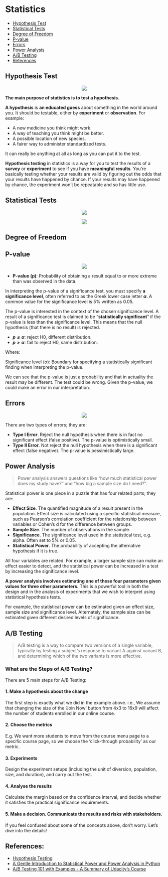 # Statistics

- [Hypothesis Test](#Hypothesis-Test)
- [Statistical Tests](#Statistical-Tests)
- [Degree of Freedom](#Degree-of-Freedom)
- [P-value](#P-value)
- [Errors](#Errors)
- [Power Analysis](#Power-Analysis)
- [A/B Testing](#A/B-Testing)
- [References](#References)

## Hypothesis Test

<p align="center">
<img src='https://github.com/Ewen2015/DataScienceNotes/blob/master/stat/Harmonia_Macrocosmica.jpeg'>
</p>

**The main purpose of statistics is to test a hypothesis.**

**A hypothesis** is **an educated guess** about something in the world around you. It should be testable, either by **experiment** or **observation**. For example:

- A new medicine you think might work.
- A way of teaching you think might be better.
- A possible location of new species.
- A fairer way to administer standardized tests.

It can really be anything at all as long as you can put it to the test.

**Hypothesis testing** in statistics is a way for you to test the results of a **survey** or **experiment** to see if you have **meaningful results**. You’re basically testing whether your results are valid by figuring out the odds that your results have happened by chance. If your results may have happened by chance, the experiment won’t be repeatable and so has little use.

## Statistical Tests

<p align="center">
<img src='https://github.com/Ewen2015/DataScienceNotes/blob/master/stat/statistical_tests.jpg'>
</p>

<p align="center">
<img src='https://github.com/Ewen2015/DataScienceNotes/blob/master/stat/xMeanComparisonTable.jpg.pagespeed.ic.ANRLAM5qed.jpg'>
</p>

## Degree of Freedom

## P-value

<p align="center">
<img src='https://github.com/Ewen2015/DataScienceNotes/blob/master/stat/p-value.jpeg'>
</p>

- **P-value (p)**: Probability of obtaining a result equal to or more extreme than was observed in the data.

In interpreting the p-value of a significance test, you must specify **a significance level**, often referred to as the Greek lower case letter **$\alpha$**. A common value for the significance level is 5% written as 0.05.

The p-value is interested in the context of the chosen significance level. A result of a significance test is claimed to be “**statistically significant**” if the p-value is less than the significance level. This means that the null hypothesis (that there is no result) is rejected.

- **$p \le \alpha$**: reject H0, different distribution.
- **$p > \alpha$**: fail to reject H0, same distribution.

Where:

Significance level ($\alpha$): Boundary for specifying a statistically significant finding when interpreting the p-value.

We can see that the p-value is just a probability and that in actuality the result may be different. The test could be wrong. Given the p-value, we could make an error in our interpretation.

## Errors

<p align="center">
<img src='https://github.com/Ewen2015/DataScienceNotes/blob/master/stat/errors.png'>
</p>

There are two types of errors; they are:

- **Type I Error**. Reject the null hypothesis when there is in fact no significant effect (false positive). The p-value is optimistically small.
- **Type II Error**. Not reject the null hypothesis when there is a significant effect (false negative). The p-value is pessimistically large.

## Power Analysis

> Power analysis answers questions like “how much statistical power does my study have?” and “how big a sample size do I need?”.

Statistical power is one piece in a puzzle that has four related parts; they are:

- **Effect Size**. The quantified magnitude of a result present in the population. Effect size is calculated using a specific statistical measure, such as Pearson’s correlation coefficient for the relationship between variables or Cohen’s d for the difference between groups.
- **Sample Size**. The number of observations in the sample.
- **Significance**. The significance level used in the statistical test, e.g. alpha. Often set to 5% or 0.05.
- **Statistical Power**. The probability of accepting the alternative hypothesis if it is true.

All four variables are related. For example, a larger sample size can make an effect easier to detect, and the statistical power can be increased in a test by increasing the significance level.

**A power analysis involves estimating one of these four parameters given values for three other parameters.** This is a powerful tool in both the design and in the analysis of experiments that we wish to interpret using statistical hypothesis tests.

For example, the statistical power can be estimated given an effect size, sample size and significance level. Alternately, the sample size can be estimated given different desired levels of significance.

## A/B Testing

> A/B testing is a way to compare two versions of a single variable, typically by testing a subject’s response to variant A against variant B, and determining which of the two variants is more effective.

### What are the Steps of A/B Testing?
There are 5 main steps for A/B Testing:

#### 1. Make a hypothesis about the change

The first step is exactly what we did in the example above. i.e., We assume that changing the size of the ‘Join Now’ button from 4x3 to 16x9 will affect the number of students enrolled in our online course.

#### 2. Choose the metrics

E.g. We want more students to move from the course menu page to a specific course page, so we choose the ‘click-through probability’ as our metric.

#### 3. Experiments

Design the experiment setups (including the unit of diversion, population, size, and duration), and carry out the test.

#### 4. Analyse the results

Calculate the margin based on the confidence interval, and decide whether it satisfies the practical significance requirements.

#### 5. Make a decision. Communicate the results and risks with stakeholders.

If you feel confused about some of the concepts above, don’t worry. Let’s dive into the details!


## References:

- [Hypothesis Testing](https://www.statisticshowto.com/probability-and-statistics/hypothesis-testing/)
- [A Gentle Introduction to Statistical Power and Power Analysis in Python](https://machinelearningmastery.com/statistical-power-and-power-analysis-in-python/#:~:text=Statistical%20power%2C%20or%20the%20power,the%20null%20hypothesis%20is%20rejected.)
- [A/B Testing 101 with Examples - A Summary of Udacity’s Course](https://towardsdatascience.com/a-b-testing-101-with-examples-a-summary-of-udacitys-course-3f937e8ea31f)
